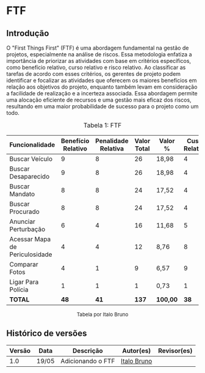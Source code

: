 # FTF
## Introdução

  
O "First Things First" (FTF) é uma abordagem fundamental na gestão de projetos, especialmente na análise de riscos. Essa metodologia enfatiza a importância de priorizar as atividades com base em critérios específicos, como benefício relativo, curso relativo e risco relativo. Ao classificar as tarefas de acordo com esses critérios, os gerentes de projeto podem identificar e focalizar as atividades que oferecem os maiores benefícios em relação aos objetivos do projeto, enquanto também levam em consideração a facilidade de realização e a incerteza associada. Essa abordagem permite uma alocação eficiente de recursos e uma gestão mais eficaz dos riscos, resultando em uma maior probabilidade de sucesso para o projeto como um todo.




<font size="3"><p style="text-align: center">Tabela 1: FTF</p></font>

| Funcionalidade                | Benefício Relativo | Penalidade Relativa | Valor Total | Valor % | Custo Relativo | Custo % | Risco Relativo | Risco % | Prioridade |
|-------------------------------|--------------------|---------------------|-------------|---------|----------------|---------|----------------|---------|------------|
| Buscar Veículo                | 9                  | 8                   | 26          | 18,98   | 4              | 10,53   | 6              | 13,04   | 1,40       |
| Buscar Desaparecido          | 9                  | 8                   | 26          | 18,98   | 4              | 10,53   | 6              | 13,04   | 1,40       |
| Buscar Mandato               | 8                  | 8                   | 24          | 17,52   | 4              | 10,53   | 6              | 13,04   | 1,30       |
| Buscar Procurado            | 8                  | 8                   | 24          | 17,52   | 4              | 10,53   | 6              | 13,04   | 1,30       |
| Anunciar Perturbação       | 6                  | 4                   | 16          | 11,68   | 5              | 13,16   | 4              | 8,70    | 0,77       |
| Acessar Mapa de Periculosidade | 4                  | 4                   | 12          | 8,76    | 8              | 21,05   | 9              | 19,57   | 0,34       |
| Comparar Fotos                | 4                  | 1                   | 9           | 6,57    | 9              | 23,68   | 9              | 19,57   | 0,23       |
| Ligar Para Polícia            | 1                  | 1                   | 1           | 0,73    | 1              | 2,63    | 3              | 6,52    | 0,18       |
| **TOTAL**                     | **48**             | **41**              | **137**     | **100,00**| **38**         | **100,00** | **46**        | **100,00** |            |


<font size="2"><p style="text-align: center">Tabela por Italo Bruno </p></font>


##  Histórico de versões

| Versão | Data   | Descrição | Autor(es) | Revisor(es)     |
| ------ | ---------- | ---------------- | ------------------ | ----------- |
| 1.0    | 19/05 |Adicionando o FTF |[Italo Bruno](https://github.com/ItaloBrunoM)| | 